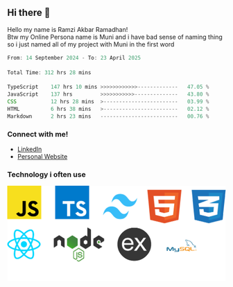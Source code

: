 ## Hi there 👋
Hello my name is Ramzi Akbar Ramadhan!\
Btw my Online Persona name is Muni and i have bad sense of naming thing so i just named all of my project with Muni in the first word
<!--START_SECTION:Muni-->

```Javascript
From: 14 September 2024 - To: 23 April 2025

Total Time: 312 hrs 28 mins

TypeScript    147 hrs 10 mins >>>>>>>>>>>>-------------   47.05 %
JavaScript    137 hrs         >>>>>>>>>>>--------------   43.80 %
CSS           12 hrs 28 mins  >------------------------   03.99 %
HTML          6 hrs 38 mins   >------------------------   02.12 %
Markdown      2 hrs 23 mins   -------------------------   00.76 %
```

<!--END_SECTION:Muni-->
### Connect with me!
* [LinkedIn](https://www.linkedin.com/in/ramzi-akbar-ramadhan-b8b05a243/)
* [Personal Website](https://www.muniporto.my.id/)
### Technology i often use
![Technology List](assets/techlist.png)

